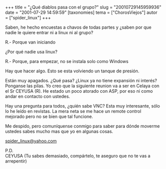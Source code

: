 +++
title = "¿Qué diablos pasa con el grupo?"
slug = "20010729145959936"
date = "2001-07-29 14:59:59"
[taxonomies]
tema = ["ChorosViejos"]
autor = ["spider_linux"]
+++

Saben, he hecho encuestas a chavos de todas partes y ¿saben por que
nadie le quiere entrar ni a linux ni al grupo?

R.- Porque van iniciando

¿Por qué nadie usa linux?

R.- Porque, para empezar, no se instala solo como Windows

Hay que hacer algo. Esto se esta volviendo un tanque de presión.

<!-- more -->
Están muy apagados. ¿Qué pasa? ¿Linux ya no tiene expansión ni interés?
Ponganse las pilas. Yo creo que la siguiente reunion va a ser en Celaya
con el Sr CEYUSA (R). He estado un poco atorado con ASP, por eso ni como
andar en contacto con ustedes.

Hay una pregunta para todos, ¿quién sabe VNC? Esta muy interesante, sólo
lo he leído en revistas. La mera neta se me hace un remote control
mejorado pero no se bien que tal funcione.

Me despido, pero comuníquense conmigo para saber para dónde moverme
ustedes sabes mucho mas que yo en algunas cosas.

<spider_linux@yahoo.com>

P.D.  
CEYUSA (Tu sabes demasiado, compártelo, te aseguro que no te vas a
arrepentir)

